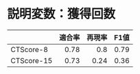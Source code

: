 # 説明変数：獲得回数
| | 適合率 | 再現率 | F1値 |
| :-- | --: | --: | --: |
| CTScore-8 | 0.78 | 0.8 | 0.79 |
| CTScore-15 | 0.73 | 0.24 | 0.36 |

